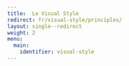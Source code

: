 ```yaml
---
title:  Le Visual Style
redirect: fr/visual-style/principles/
layout: single--redirect
weight: 2
menu:
  main:
    identifier: visual-style
---
```


